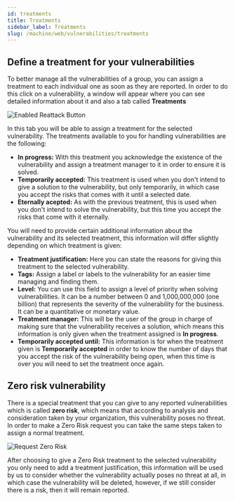 ```yaml
---
id: treatments
title: Treatments
sidebar_label: Treatments
slug: /machine/web/vulnerabilities/treatments
---
```


## Define a treatment for your vulnerabilities

To better manage
all the vulnerabilities of a group,
you can assign a treatment
to each individual one
as soon as they are reported.
In order to do this
click on a vulnerability,
a window will appear
where you can see
detailed information about it
and also a tab called **Treatments**

![Enabled Reattack Button](/img/web/vulnerabilities/management/vulnerabilities_treatments.png)

In this tab
you will be able
to assign a treatment
for the selected vulnerability.
The treatments available to you
for handling vulnerabilities
are the following:

- **In progress:**
  With this treatment
  you acknowledge the existence
  of the vulnerability
  and assign a treatment manager to it
  in order to ensure
  it is solved.
- **Temporarily accepted:**
  This treatment is used
  when you don't intend
  to give a solution
  to the vulnerability,
  but only temporarily,
  in which case
  you accept the risks
  that comes with it
  until a selected date.
- **Eternally acepted:**
  As with the previous treatment,
  this is used
  when you don't intend
  to solve the vulnerability,
  but this time
  you accept the risks
  that come with it
  eternally.

You will need to provide
certain additional information
about the vulnerability
and its selected treatment,
this information will differ slightly
depending on which treatment is given:

- **Treatment justification:**
  Here you can state the reasons
  for giving this treatment
  to the selected vulnerability.
- **Tags:**
  Assign a label or labels
  to the vulnerability
  for an easier time
  managing and finding them.
- **Level:**
  You can use this field
  to assign a level of priority
  when solving vulnerabilities.
  It can be a number between
  0 and 1,000,000,000 (one billion)
  that represents the severity
  of the vulnerability
  for the business.
  It can be a quantitative
  or monetary value.
- **Treatment manager:**
  This will be the user of the group
  in charge of making sure
  that the vulnerability
  receives a solution,
  which means this information
  is only given
  when the treatment assigned
  is **In progress**.
- **Temporarily accepted until:**
  This information is for
  when the treatment given
  is **Temporarily accepted**
  in order to know
  the number of days
  that you accept the risk
  of the vulnerability being open,
  when this time is over
  you will need to set
  the treatment once again.

## Zero risk vulnerability

There is a special treatment
that you can give
to any reported vulnerabilities
which is called **zero risk**,
which means that
according to analysis and consideration
taken by your organization,
this vulnerability poses no threat.
In order to make a Zero Risk request
you can take the same steps
taken to assign a normal treatment.

![Request Zero Risk](/img/web/vulnerabilities/management/request_zero_risk.png)

After choosing to give
a Zero Risk treatment
to the selected vulnerability
you only need to add
a treatment justification,
this information will be used by us
to consider whether the vulnerability
actually poses no threat at all,
in which case
the vulnerability will be deleted,
however,
if we still consider there is a risk,
then it will remain reported.
